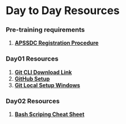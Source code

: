 # Day to Day Resources

### Pre-training requirements
1. **[APSSDC Registration Procedure](https://github.com/AP-State-Skill-Development-Corporation/APSSDC-Registration/blob/main/Engineering_Portal_Old_Registration.md)**

### Day01 Resources
1. **[Git CLI Download Link](https://git-scm.com/downloads)**
3. **[GitHub Setup](https://anilkumarteegala.github.io/GitHub_Account_Setup)**
4. **[Git Local Setup Windows](https://anilkumarteegala.github.io/Git-Local-Environment-Setup-[Windows])**

### Day02 Resources

1. **[Bash Scriping Cheat Sheet](https://devhints.io/bash)**
